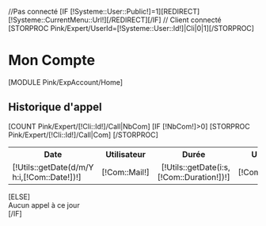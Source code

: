 //Pas connecté
[IF [!Systeme::User::Public!]=1][REDIRECT][!Systeme::CurrentMenu::Url!][/REDIRECT][/IF]
// Client connecté
[STORPROC Pink/Expert/UserId=[!Systeme::User::Id!]|Cli|0|1][/STORPROC]
<div class="user">
	<h1 class="moncompte">Mon Compte</h1>
	[MODULE Pink/ExpAccount/Home]
	<div  class="HistoCommande">
		<h2 class="moncompte">Historique d'appel</h2>
		[COUNT Pink/Expert/[!Cli::Id!]/Call|NbCom]
		[IF [!NbCom!]>0]
			<table class="HistoCommande">
				<tr>
					<th>Date</th>
					<th>Utilisateur</th>
					<th>Durée</th>
					<th>Unités</th>
					<th>Numéro</th>
				</tr>
				[STORPROC Pink/Expert/[!Cli::Id!]/Call|Com]
					<tr>
						<td class="HistoDate">[!Utils::getDate(d/m/Y h:i,[!Com::Date!])!]</td>
						<td class="HistoRefCommande">[!Com::Mail!]</td>
						<td class="HistoMontant" style="text-align:right;">[!Utils::getDate(i:s,[!Com::Duration!])!]</td>
						<td class="HistoPaye" style="text-align:right;">[!Com::Units!]</td>
						<td class="HistoPaye" >[!Com::ANumber!]</td>
					</tr>
				[/STORPROC]
			</table>
		[ELSE]
			<div class="Message">Aucun appel à ce jour</div>
		[/IF]
	</div>
</div>